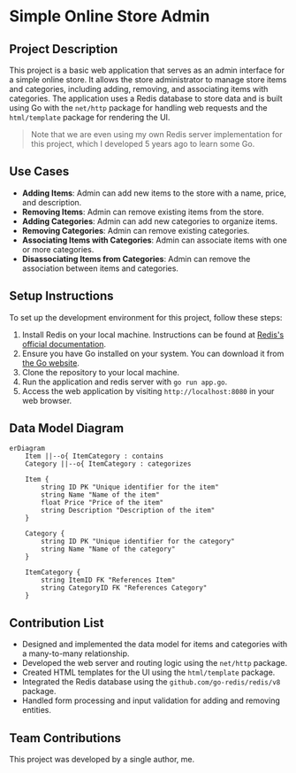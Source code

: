 # Simple Online Store Admin

## Project Description

This project is a basic web application that serves as an admin interface for a simple online store. It allows the store administrator to manage store items and categories, including adding, removing, and associating items with categories. The application uses a Redis database to store data and is built using Go with the `net/http` package for handling web requests and the `html/template` package for rendering the UI.

> Note that we are even using my own Redis server implementation for this project, which I developed 5 years ago to learn some Go.

## Use Cases

- **Adding Items**: Admin can add new items to the store with a name, price, and description.
- **Removing Items**: Admin can remove existing items from the store.
- **Adding Categories**: Admin can add new categories to organize items.
- **Removing Categories**: Admin can remove existing categories.
- **Associating Items with Categories**: Admin can associate items with one or more categories.
- **Disassociating Items from Categories**: Admin can remove the association between items and categories.

## Setup Instructions

To set up the development environment for this project, follow these steps:

1. Install Redis on your local machine. Instructions can be found at [Redis's official documentation](https://redis.io/documentation).
2. Ensure you have Go installed on your system. You can download it from [the Go website](https://golang.org/dl/).
3. Clone the repository to your local machine.
4. Run the application and redis server with `go run app.go`.
5. Access the web application by visiting `http://localhost:8080` in your web browser.

## Data Model Diagram

```mermaid
erDiagram
    Item ||--o{ ItemCategory : contains
    Category ||--o{ ItemCategory : categorizes

    Item {
        string ID PK "Unique identifier for the item"
        string Name "Name of the item"
        float Price "Price of the item"
        string Description "Description of the item"
    }

    Category {
        string ID PK "Unique identifier for the category"
        string Name "Name of the category"
    }

    ItemCategory {
        string ItemID FK "References Item"
        string CategoryID FK "References Category"
    }
```


## Contribution List

- Designed and implemented the data model for items and categories with a many-to-many relationship.
- Developed the web server and routing logic using the `net/http` package.
- Created HTML templates for the UI using the `html/template` package.
- Integrated the Redis database using the `github.com/go-redis/redis/v8` package.
- Handled form processing and input validation for adding and removing entities.

## Team Contributions

This project was developed by a single author, me.
